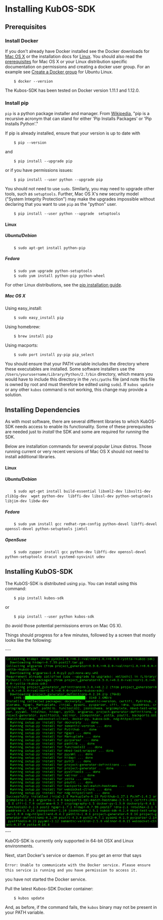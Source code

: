 # Installing KubOS-SDK

## Prerequisites

### Install Docker

If you don't already have Docker installed see the Docker downloads for [Mac OS X](https://www.docker.com/products/docker-toolbox) or the installation docs for [Linux](https://docs.docker.com/engine/installation/). You should also read the [prerequisites](https://docs.docker.com/docker-for-mac/#/what-to-know-before-you-install) for Mac OS X or your Linux distribution specific documentation on permissions and creating a docker user group. For an example see [Create a Docker group](https://docs.docker.com/engine/installation/linux/ubuntulinux/#create-a-docker-group) for Ubuntu Linux.  

        $ docker --version

The Kubos-SDK has been tested on Docker version 1.11.1 and 1.12.0.

### Install pip

`pip` is a python package installer and manager. From [Wikipedia](https://en.wikipedia.org/wiki/Pip_(package_manager)), "pip is a recursive acronym that can stand for either 'Pip Installs Packages' or 'Pip Installs Python'."

If pip is already installed, ensure that your version is up to date with

        $ pip --version

and

        $ pip install --upgrade pip

or if you have permissions issues:

        $ pip install --user python --upgrade pip

You should not need to use `sudo`.
Similarly, you may need to upgrade other tools, such as `setuptools`.
Further, Mac OS X's new security model ("System Integrity Protection") may make
the upgrades impossible without declaring that you want to use `pip` as the
"python" user.

        $ pip install --user python --upgrade  setuptools



#### Linux
##### Ubuntu/Debian

        $ sudo apt-get install python-pip

##### Fedora

        $ sudo yum upgrade python-setuptools
        $ sudo yum install python-pip python-wheel


For other Linux distributions, see the  [pip installation guide](https://pip.pypa.io/en/stable/installing/).

##### Mac OS X

Using easy_install:

        $ sudo easy_install pip

Using homebrew:

        $ brew install pip

Using macports:

        $ sudo port install py-pip pip_select

You should ensure that your PATH variable includes the directory where
these executables are installed. Some software installers use the
`/Users/yourusername/Library/Python/2.7/bin` directory, which means
you would have to include this directory in the `/etc/paths` file
(and note this
file is owned by root and must therefore be edited using `sudo`).
If `kubos update` or any other `kubos` command is not working, this
change may provide a solution.



## Installing Dependencies

As with most software, there are several different libraries to which KubOS-SDK needs access to enable its functionality. Some of these prerequisites are needed just to _install_ the SDK and some are required for _running_ the SDK.

Below are installation commands for several popular Linux distros. Those running current or very recent versions of Mac OS X should not need to install additional libraries.

#### Linux
##### Ubuntu/Debian

        $ sudo apt-get install build-essential libxml2-dev libxslt1-dev zlib1g-dev  wget python-dev  libffi-dev libssl-dev python-setuptools libjim-dev libdw-dev

##### Fedora

        $ sudo yum install gcc redhat-rpm-config python-devel libffi-devel openssl-devel python-setuptools jimtcl

##### OpenSuse

        $ sudo zypper install gcc python-dev libffi-dev openssl-devel python-setuptools dracut systemd-sysvinit udev

## Installing KubOS-SDK

The KubOS-SDK is distributed using `pip`. You can install using this command:

        $ pip install kubos-sdk

or

        $ pip install --user python kubos-sdk

(to avoid those potential permissions errors on Mac OS X).

Things should progress for a few minutes, followed by a screen that mostly looks like the following:

--- <div markdown="1" align="center">![Image of completed install](images/pipinstall.png) </div> ---

KubOS-SDK is currently only supported in 64-bit OSX and Linux environments.

Next, start Docker's service or daemon. If you get an error that says

`Error: Unable to communicate with the Docker service. Please ensure this service is running and you have permission to access it.`

you have not started the Docker service.

Pull the latest Kubos-SDK Docker container:

        $ kubos update

And, as before, if the command fails, the `kubos` binary may not be present in your PATH variable.
